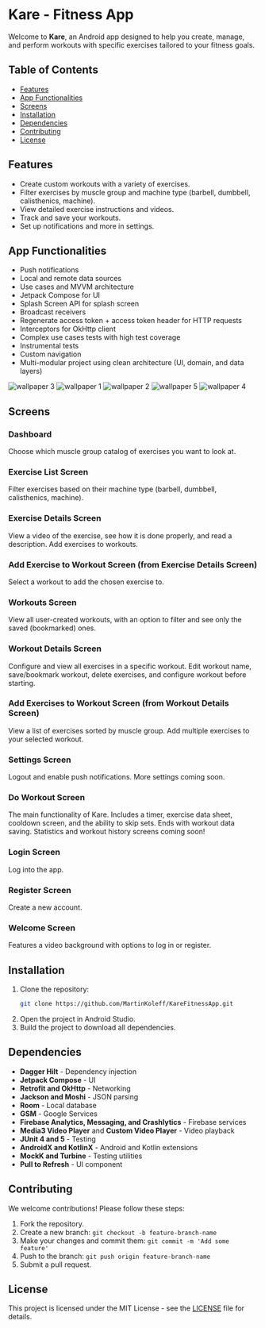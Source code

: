 # Kare - Fitness App

Welcome to **Kare**, an Android app designed to help you create, manage, and perform workouts with specific exercises tailored to your fitness goals.

## Table of Contents
- [Features](#features)
- [App Functionalities](#app-functionalities)
- [Screens](#screens)
- [Installation](#installation)
- [Dependencies](#dependencies)
- [Contributing](#contributing)
- [License](#license)

## Features

- Create custom workouts with a variety of exercises.
- Filter exercises by muscle group and machine type (barbell, dumbbell, calisthenics, machine).
- View detailed exercise instructions and videos.
- Track and save your workouts.
- Set up notifications and more in settings.

## App Functionalities

- Push notifications
- Local and remote data sources
- Use cases and MVVM architecture
- Jetpack Compose for UI
- Splash Screen API for splash screen
- Broadcast receivers
- Regenerate access token + access token header for HTTP requests
- Interceptors for OkHttp client
- Complex use cases tests with high test coverage
- Instrumental tests
- Custom navigation
- Multi-modular project using clean architecture (UI, domain, and data layers)

![wallpaper 3](https://github.com/MartinKoleff/KareFitnessApp/assets/52703399/8ad9ec0a-f2dc-4603-ad3b-536696dd4d69)
![wallpaper 1](https://github.com/MartinKoleff/KareFitnessApp/assets/52703399/6c7ef7cc-62f9-4177-ac63-53f35a327019)
![wallpaper 2](https://github.com/MartinKoleff/KareFitnessApp/assets/52703399/5f24c532-b716-45fd-9cbf-4ca280295804)
![wallpaper 5](https://github.com/MartinKoleff/KareFitnessApp/assets/52703399/d52082b0-270b-41bd-b448-da98188cc9cb)
![wallpaper 4](https://github.com/MartinKoleff/KareFitnessApp/assets/52703399/fe35ab5c-b958-46d4-b4d4-f892c24e0e05)

## Screens

### Dashboard
Choose which muscle group catalog of exercises you want to look at.

### Exercise List Screen
Filter exercises based on their machine type (barbell, dumbbell, calisthenics, machine).

### Exercise Details Screen
View a video of the exercise, see how it is done properly, and read a description. Add exercises to workouts.

### Add Exercise to Workout Screen (from Exercise Details Screen)
Select a workout to add the chosen exercise to.

### Workouts Screen
View all user-created workouts, with an option to filter and see only the saved (bookmarked) ones.

### Workout Details Screen
Configure and view all exercises in a specific workout. Edit workout name, save/bookmark workout, delete exercises, and configure workout before starting.

### Add Exercises to Workout Screen (from Workout Details Screen)
View a list of exercises sorted by muscle group. Add multiple exercises to your selected workout.

### Settings Screen
Logout and enable push notifications. More settings coming soon.

### Do Workout Screen
The main functionality of Kare. Includes a timer, exercise data sheet, cooldown screen, and the ability to skip sets. Ends with workout data saving. Statistics and workout history screens coming soon!

### Login Screen
Log into the app.

### Register Screen
Create a new account.

### Welcome Screen
Features a video background with options to log in or register.

## Installation

1. Clone the repository:
    ```bash
    git clone https://github.com/MartinKoleff/KareFitnessApp.git
    ```
2. Open the project in Android Studio.
3. Build the project to download all dependencies.

## Dependencies

- **Dagger Hilt** - Dependency injection
- **Jetpack Compose** - UI
- **Retrofit and OkHttp** - Networking
- **Jackson and Moshi** - JSON parsing
- **Room** - Local database
- **GSM** - Google Services
- **Firebase Analytics, Messaging, and Crashlytics** - Firebase services
- **Media3 Video Player** and **Custom Video Player** - Video playback
- **JUnit 4 and 5** - Testing
- **AndroidX and KotlinX** - Android and Kotlin extensions
- **MockK and Turbine** - Testing utilities
- **Pull to Refresh** - UI component

## Contributing

We welcome contributions! Please follow these steps:

1. Fork the repository.
2. Create a new branch: `git checkout -b feature-branch-name`
3. Make your changes and commit them: `git commit -m 'Add some feature'`
4. Push to the branch: `git push origin feature-branch-name`
5. Submit a pull request.

## License

This project is licensed under the MIT License - see the [LICENSE](LICENSE) file for details.
